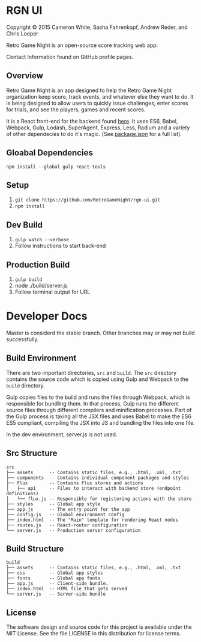 # RGN UI

Copyright © 2015 Cameron White, Sasha Fahrenkopf, Andrew Reder, and Chris Loeper

Retro Game Night is an open-source score tracking web app.

Contact Information found on GitHub profile pages.

## Overview

Retro Game Night is an app designed to help the Retro Game Night organization keep score, track events, and 
whatever else they want to do. It is being designed to allow users to quickly issue challenges, enter scores
for trials, and see the players, games and recent scores.

It is a React front-end for the backend found [here](https://github.com/RetroGameNight/rgn-api). It uses ES6, Babel,
Webpack, Gulp, Lodash, SuperAgent, Express, Less, Radium and a variety of other dependecies to do it's magic. (See [package.json](https://github.com/RetroGameNight/rgn-ui/blob/master/package.json) for a full list).

## Gloabal Dependencies

`npm install --global gulp react-tools`

## Setup
1. `git clone https://github.com/RetroGameNight/rgn-ui.git`
2. `npm install`

## Dev Build
1. `gulp watch --verbose`
2. Follow instructions to start back-end

## Production Build
1. `gulp build`
2. node ./build/server.js
3. Follow terminal output for URL

# Developer Docs
Master is considerd the stable branch. Other branches may or may not build successfully.

## Build Environment
There are two important directories, `src` and `build`. The `src` directory contains the source code which is copied using Gulp and Webpack to the `build` directory. 

Gulp copies files to the build and runs the files through Webpack, which is responsible for bundling them. In that process, Gulp runs the different source files through different compilers and minification processes. Part of the Gulp process is taking all the JSX files and uses Babel to make the ES6 ES5 compliant, compiling the JSX into JS and bundling the files into one file. 

In the dev environment, server.js is not used.

## Src Structure
```
src
├── assets      -- Contains static files, e.g., .html, .xml, .txt
├── components  -- Contains individual component packages and styles
├── Flux        -- Contains Flux stores and actions
│   ├── api     -- Files to interact with backend store (endpoint definitions)
│   └── flux.js -- Responsible for registering actions with the store
├── styles      -- Global app style 
├── app.js      -- The entry point for the app
├── config.js   -- Global environment config 
├── index.html  -- The "Main" template for rendering React nodes
├── routes.js   -- React-router configuration
└── server.js   -- Production server configuration
```

## Build Structure
```
build
├── assets      -- Contains static files, e.g., .html, .xml, .txt
├── css         -- Global app styles
├── fonts       -- Global app fonts
├── app.js      -- Client-side bundle. 
├── index.html  -- HTML file that gets served 
└── server.js   -- Server-side bundle
```
## License

The software design and source code for this project is available under the MIT License. See the file LICENSE in this distribution for license terms.